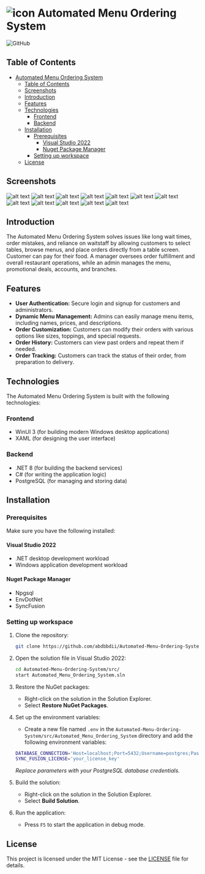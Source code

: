 # ![icon](https://github.com/abdbbdii/Automated-Menu-Ordering-System/blob/main/src/Automated_Menu_Ordering_System/Assets/Square44x44Logo.targetsize-24_altform-unplated.png?raw=true) Automated Menu Ordering System

![GitHub](<https://github.com/abdbbdii/Automated-Menu-Ordering-System/blob/main/docs/images/automated_menu_ordering_system (Large).png?raw=true>)

## Table of Contents

- [ Automated Menu Ordering System](#-automated-menu-ordering-system)
  - [Table of Contents](#table-of-contents)
  - [Screenshots](#screenshots)
  - [Introduction](#introduction)
  - [Features](#features)
  - [Technologies](#technologies)
    - [Frontend](#frontend)
    - [Backend](#backend)
  - [Installation](#installation)
    - [Prerequisites](#prerequisites)
      - [Visual Studio 2022](#visual-studio-2022)
      - [Nuget Package Manager](#nuget-package-manager)
    - [Setting up workspace](#setting-up-workspace)
  - [License](#license)

## Screenshots

![alt text](https://github.com/abdbbdii/Automated-Menu-Ordering-System/blob/main/screenshots/signin-page.png?raw=true)
![alt text](https://github.com/abdbbdii/Automated-Menu-Ordering-System/blob/main/screenshots/customer-place-an-order-dialog-1.png?raw=true)
![alt text](https://github.com/abdbbdii/Automated-Menu-Ordering-System/blob/main/screenshots/customer-cart-page.png?raw=true)
![alt text](https://github.com/abdbbdii/Automated-Menu-Ordering-System/blob/main/screenshots/customer-home-page-1.png?raw=true)
![alt text](https://github.com/abdbbdii/Automated-Menu-Ordering-System/blob/main/screenshots/customer-desserts-page-light.png?raw=true)
![alt text](https://github.com/abdbbdii/Automated-Menu-Ordering-System/blob/main/screenshots/filter-dialog-1.png?raw=true)
![alt text](https://github.com/abdbbdii/Automated-Menu-Ordering-System/blob/main/screenshots/filter-dialog-2.png?raw=true)
![alt text](https://github.com/abdbbdii/Automated-Menu-Ordering-System/blob/main/screenshots/manager-history-page-with-dialog.png?raw=true)
![alt text](https://github.com/abdbbdii/Automated-Menu-Ordering-System/blob/main/screenshots/manager-orders-page.png?raw=true)
![alt text](https://github.com/abdbbdii/Automated-Menu-Ordering-System/blob/main/screenshots/manager-menu-page.png?raw=true)
![alt text](https://github.com/abdbbdii/Automated-Menu-Ordering-System/blob/main/screenshots/admin-products-page.png?raw=true)
![alt text](https://github.com/abdbbdii/Automated-Menu-Ordering-System/blob/main/screenshots/settings-page.png?raw=true)

## Introduction

The Automated Menu Ordering System solves issues like long wait times, order mistakes, and reliance on waitstaff by allowing customers to select tables, browse menus, and place orders directly from a table screen. Customer can pay for their food. A manager oversees order fulfillment and overall restaurant operations, while an admin manages the menu, promotional deals, accounts, and branches.

## Features

- **User Authentication:** Secure login and signup for customers and administrators.
- **Dynamic Menu Management:** Admins can easily manage menu items, including names, prices, and descriptions.
- **Order Customization:** Customers can modify their orders with various options like sizes, toppings, and special requests.
- **Order History:** Customers can view past orders and repeat them if needed.
- **Order Tracking:** Customers can track the status of their order, from preparation to delivery.

## Technologies

The Automated Menu Ordering System is built with the following technologies:

### Frontend

- WinUI 3 (for building modern Windows desktop applications)
- XAML (for designing the user interface)

### Backend

- .NET 8 (for building the backend services)
- C# (for writing the application logic)
- PostgreSQL (for managing and storing data)

## Installation

### Prerequisites

Make sure you have the following installed:

#### Visual Studio 2022

- .NET desktop development workload
- Windows application development workload

#### Nuget Package Manager

- Npgsql
- EnvDotNet
- SyncFusion

### Setting up workspace

1. Clone the repository:

   ```bash
   git clone https://github.com/abdbbdii/Automated-Menu-Ordering-System
   ```

2. Open the solution file in Visual Studio 2022:

   ```bash
   cd Automated-Menu-Ordering-System/src/
   start Automated_Menu_Ordering_System.sln
   ```

3. Restore the NuGet packages:

   - Right-click on the solution in the Solution Explorer.
   - Select **Restore NuGet Packages**.

4. Set up the environment variables:

   - Create a new file named `.env` in the `Automated-Menu-Ordering-System/src/Automated_Menu_Ordering_System` directory and add the following environment variables:

   ```bash
   DATABASE_CONNECTION='Host=localhost;Port=5432;Username=postgres;Password=your_password;Database=your_database;'
   SYNC_FUSION_LICENSE='your_license_key'
   ```

   _Replace parameters with your PostgreSQL database credentials._

5. Build the solution:

   - Right-click on the solution in the Solution Explorer.
   - Select **Build Solution**.

6. Run the application:

   - Press `F5` to start the application in debug mode.

## License

This project is licensed under the MIT License - see the [LICENSE](https://github.com/abdbbdii/Automated-Menu-Ordering-System/blob/main/LICENSE) file for details.
